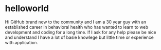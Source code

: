 # helloworld

Hi GitHub brand new to the community and I am a 30 year guy with an established career in behavioral health who has wanted to learn to web development and coding for a long time. If I ask for any help please be nice and understand I have a lot of basie knowlege but little time or experience with application.
